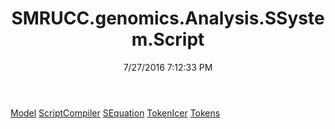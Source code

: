 ﻿---
title: SMRUCC.genomics.Analysis.SSystem.Script
date: 7/27/2016 7:12:33 PM
---

[Model](T-SMRUCC.genomics.Analysis.SSystem.Script.Model.html)
[ScriptCompiler](T-SMRUCC.genomics.Analysis.SSystem.Script.ScriptCompiler.html)
[SEquation](T-SMRUCC.genomics.Analysis.SSystem.Script.SEquation.html)
[TokenIcer](T-SMRUCC.genomics.Analysis.SSystem.Script.TokenIcer.html)
[Tokens](T-SMRUCC.genomics.Analysis.SSystem.Script.Tokens.html)
